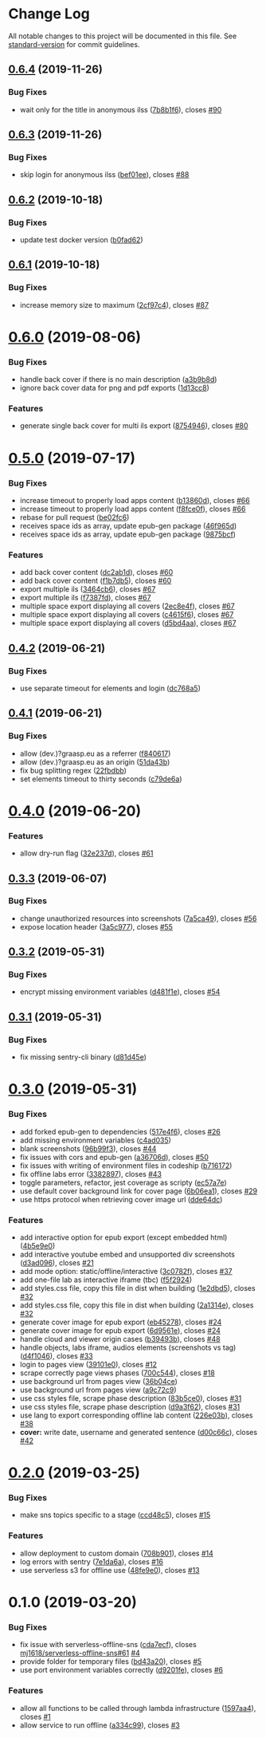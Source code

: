 # Change Log

All notable changes to this project will be documented in this file. See [standard-version](https://github.com/conventional-changelog/standard-version) for commit guidelines.

## [0.6.4](https://github.com/graasp/graasp-service-exporter/compare/v0.6.3...v0.6.4) (2019-11-26)


### Bug Fixes

* wait only for the title in anonymous ilss ([7b8b1f6](https://github.com/graasp/graasp-service-exporter/commit/7b8b1f633591caa095ce26b1ba8745e0d117db4a)), closes [#90](https://github.com/graasp/graasp-service-exporter/issues/90)



## [0.6.3](https://github.com/graasp/graasp-service-exporter/compare/v0.6.2...v0.6.3) (2019-11-26)

### Bug Fixes

- skip login for anonymous ilss ([bef01ee](https://github.com/graasp/graasp-service-exporter/commit/bef01ee375ff84bb31eb13098ecef84d5d5fb9f0)), closes [#88](https://github.com/graasp/graasp-service-exporter/issues/88)

## [0.6.2](https://github.com/graasp/graasp-service-exporter/compare/v0.6.1...v0.6.2) (2019-10-18)

### Bug Fixes

- update test docker version ([b0fad62](https://github.com/graasp/graasp-service-exporter/commit/b0fad62f9586aa66e083a0e818a0130a747ceb18))

## [0.6.1](https://github.com/graasp/graasp-service-exporter/compare/v0.6.0...v0.6.1) (2019-10-18)

### Bug Fixes

- increase memory size to maximum ([2cf97c4](https://github.com/graasp/graasp-service-exporter/commit/2cf97c4e38f37af8578fc55a31853e0096db7c61)), closes [#87](https://github.com/graasp/graasp-service-exporter/issues/87)

# [0.6.0](https://github.com/graasp/graasp-service-exporter/compare/v0.5.0...v0.6.0) (2019-08-06)

### Bug Fixes

- handle back cover if there is no main description ([a3b9b8d](https://github.com/graasp/graasp-service-exporter/commit/a3b9b8d))
- ignore back cover data for png and pdf exports ([1d13cc8](https://github.com/graasp/graasp-service-exporter/commit/1d13cc8))

### Features

- generate single back cover for multi ils export ([8754946](https://github.com/graasp/graasp-service-exporter/commit/8754946)), closes [#80](https://github.com/graasp/graasp-service-exporter/issues/80)

# [0.5.0](https://github.com/graasp/graasp-service-exporter/compare/v0.4.2...v0.5.0) (2019-07-17)

### Bug Fixes

- increase timeout to properly load apps content ([b13860d](https://github.com/graasp/graasp-service-exporter/commit/b13860d)), closes [#66](https://github.com/graasp/graasp-service-exporter/issues/66)
- increase timeout to properly load apps content ([f8fce0f](https://github.com/graasp/graasp-service-exporter/commit/f8fce0f)), closes [#66](https://github.com/graasp/graasp-service-exporter/issues/66)
- rebase for pull request ([be02fc6](https://github.com/graasp/graasp-service-exporter/commit/be02fc6))
- receives space ids as array, update epub-gen package ([46f965d](https://github.com/graasp/graasp-service-exporter/commit/46f965d))
- receives space ids as array, update epub-gen package ([9875bcf](https://github.com/graasp/graasp-service-exporter/commit/9875bcf))

### Features

- add back cover content ([dc2ab1d](https://github.com/graasp/graasp-service-exporter/commit/dc2ab1d)), closes [#60](https://github.com/graasp/graasp-service-exporter/issues/60)
- add back cover content ([f1b7db5](https://github.com/graasp/graasp-service-exporter/commit/f1b7db5)), closes [#60](https://github.com/graasp/graasp-service-exporter/issues/60)
- export multiple ils ([3464cb6](https://github.com/graasp/graasp-service-exporter/commit/3464cb6)), closes [#67](https://github.com/graasp/graasp-service-exporter/issues/67)
- export multiple ils ([f7387fd](https://github.com/graasp/graasp-service-exporter/commit/f7387fd)), closes [#67](https://github.com/graasp/graasp-service-exporter/issues/67)
- multiple space export displaying all covers ([2ec8e4f](https://github.com/graasp/graasp-service-exporter/commit/2ec8e4f)), closes [#67](https://github.com/graasp/graasp-service-exporter/issues/67)
- multiple space export displaying all covers ([c4615f6](https://github.com/graasp/graasp-service-exporter/commit/c4615f6)), closes [#67](https://github.com/graasp/graasp-service-exporter/issues/67)
- multiple space export displaying all covers ([d5bd4aa](https://github.com/graasp/graasp-service-exporter/commit/d5bd4aa)), closes [#67](https://github.com/graasp/graasp-service-exporter/issues/67)

## [0.4.2](https://github.com/graasp/graasp-service-exporter/compare/v0.4.1...v0.4.2) (2019-06-21)

### Bug Fixes

- use separate timeout for elements and login ([dc768a5](https://github.com/graasp/graasp-service-exporter/commit/dc768a5))

## [0.4.1](https://github.com/graasp/graasp-service-exporter/compare/v0.4.0...v0.4.1) (2019-06-21)

### Bug Fixes

- allow (dev\.)?graasp\.eu as a referrer ([f840617](https://github.com/graasp/graasp-service-exporter/commit/f840617))
- allow (dev\.)?graasp\.eu as an origin ([51da43b](https://github.com/graasp/graasp-service-exporter/commit/51da43b))
- fix bug splitting regex ([22fbdbb](https://github.com/graasp/graasp-service-exporter/commit/22fbdbb))
- set elements timeout to thirty seconds ([c79de6a](https://github.com/graasp/graasp-service-exporter/commit/c79de6a))

# [0.4.0](https://github.com/graasp/graasp-service-exporter/compare/v0.3.3...v0.4.0) (2019-06-20)

### Features

- allow dry-run flag ([32e237d](https://github.com/graasp/graasp-service-exporter/commit/32e237d)), closes [#61](https://github.com/graasp/graasp-service-exporter/issues/61)

## [0.3.3](https://github.com/graasp/graasp-service-exporter/compare/v0.3.2...v0.3.3) (2019-06-07)

### Bug Fixes

- change unauthorized resources into screenshots ([7a5ca49](https://github.com/graasp/graasp-service-exporter/commit/7a5ca49)), closes [#56](https://github.com/graasp/graasp-service-exporter/issues/56)
- expose location header ([3a5c977](https://github.com/graasp/graasp-service-exporter/commit/3a5c977)), closes [#55](https://github.com/graasp/graasp-service-exporter/issues/55)

## [0.3.2](https://github.com/graasp/graasp-service-exporter/compare/v0.3.1...v0.3.2) (2019-05-31)

### Bug Fixes

- encrypt missing environment variables ([d481f1e](https://github.com/graasp/graasp-service-exporter/commit/d481f1e)), closes [#54](https://github.com/graasp/graasp-service-exporter/issues/54)

## [0.3.1](https://github.com/graasp/graasp-service-exporter/compare/v0.3.0...v0.3.1) (2019-05-31)

### Bug Fixes

- fix missing sentry-cli binary ([d81d45e](https://github.com/graasp/graasp-service-exporter/commit/d81d45e))

# [0.3.0](https://github.com/graasp/graasp-service-exporter/compare/v0.2.0...v0.3.0) (2019-05-31)

### Bug Fixes

- add forked epub-gen to dependencies ([517e4f6](https://github.com/graasp/graasp-service-exporter/commit/517e4f6)), closes [#26](https://github.com/graasp/graasp-service-exporter/issues/26)
- add missing environment variables ([c4ad035](https://github.com/graasp/graasp-service-exporter/commit/c4ad035))
- blank screenshots ([96b99f3](https://github.com/graasp/graasp-service-exporter/commit/96b99f3)), closes [#44](https://github.com/graasp/graasp-service-exporter/issues/44)
- fix issues with cors and epub-gen ([a36706d](https://github.com/graasp/graasp-service-exporter/commit/a36706d)), closes [#50](https://github.com/graasp/graasp-service-exporter/issues/50)
- fix issues with writing of environment files in codeship ([b716172](https://github.com/graasp/graasp-service-exporter/commit/b716172))
- fix offline labs error ([3382897](https://github.com/graasp/graasp-service-exporter/commit/3382897)), closes [#43](https://github.com/graasp/graasp-service-exporter/issues/43)
- toggle parameters, refactor, jest coverage as scripty ([ec57a7e](https://github.com/graasp/graasp-service-exporter/commit/ec57a7e))
- use default cover background link for cover page ([6b06ea1](https://github.com/graasp/graasp-service-exporter/commit/6b06ea1)), closes [#29](https://github.com/graasp/graasp-service-exporter/issues/29)
- use https protocol when retrieving cover image url ([dde64dc](https://github.com/graasp/graasp-service-exporter/commit/dde64dc))

### Features

- add interactive option for epub export (except embedded html) ([4b5e9e0](https://github.com/graasp/graasp-service-exporter/commit/4b5e9e0))
- add interactive youtube embed and unsupported div screenshots ([d3ad096](https://github.com/graasp/graasp-service-exporter/commit/d3ad096)), closes [#21](https://github.com/graasp/graasp-service-exporter/issues/21)
- add mode option: static/offline/interactive ([3c0782f](https://github.com/graasp/graasp-service-exporter/commit/3c0782f)), closes [#37](https://github.com/graasp/graasp-service-exporter/issues/37)
- add one-file lab as interactive iframe (tbc) ([f5f2924](https://github.com/graasp/graasp-service-exporter/commit/f5f2924))
- add styles.css file, copy this file in dist when building ([1e2dbd5](https://github.com/graasp/graasp-service-exporter/commit/1e2dbd5)), closes [#32](https://github.com/graasp/graasp-service-exporter/issues/32)
- add styles.css file, copy this file in dist when building ([2a1314e](https://github.com/graasp/graasp-service-exporter/commit/2a1314e)), closes [#32](https://github.com/graasp/graasp-service-exporter/issues/32)
- generate cover image for epub export ([eb45278](https://github.com/graasp/graasp-service-exporter/commit/eb45278)), closes [#24](https://github.com/graasp/graasp-service-exporter/issues/24)
- generate cover image for epub export ([6d9561e](https://github.com/graasp/graasp-service-exporter/commit/6d9561e)), closes [#24](https://github.com/graasp/graasp-service-exporter/issues/24)
- handle cloud and viewer origin cases ([b39493b](https://github.com/graasp/graasp-service-exporter/commit/b39493b)), closes [#48](https://github.com/graasp/graasp-service-exporter/issues/48)
- handle objects, labs iframe, audios elements (screenshots vs tag) ([d4f1046](https://github.com/graasp/graasp-service-exporter/commit/d4f1046)), closes [#33](https://github.com/graasp/graasp-service-exporter/issues/33)
- login to pages view ([39101e0](https://github.com/graasp/graasp-service-exporter/commit/39101e0)), closes [#12](https://github.com/graasp/graasp-service-exporter/issues/12)
- scrape correctly page views phases ([700c544](https://github.com/graasp/graasp-service-exporter/commit/700c544)), closes [#18](https://github.com/graasp/graasp-service-exporter/issues/18)
- use background url from pages view ([36b04ce](https://github.com/graasp/graasp-service-exporter/commit/36b04ce))
- use background url from pages view ([a9c72c9](https://github.com/graasp/graasp-service-exporter/commit/a9c72c9))
- use css styles file, scrape phase description ([83b5ce0](https://github.com/graasp/graasp-service-exporter/commit/83b5ce0)), closes [#31](https://github.com/graasp/graasp-service-exporter/issues/31)
- use css styles file, scrape phase description ([d9a3f62](https://github.com/graasp/graasp-service-exporter/commit/d9a3f62)), closes [#31](https://github.com/graasp/graasp-service-exporter/issues/31)
- use lang to export corresponding offline lab content ([226e03b](https://github.com/graasp/graasp-service-exporter/commit/226e03b)), closes [#38](https://github.com/graasp/graasp-service-exporter/issues/38)
- **cover:** write date, username and generated sentence ([d00c66c](https://github.com/graasp/graasp-service-exporter/commit/d00c66c)), closes [#42](https://github.com/graasp/graasp-service-exporter/issues/42)

# [0.2.0](https://github.com/graasp/graasp-service-exporter/compare/v0.1.0...v0.2.0) (2019-03-25)

### Bug Fixes

- make sns topics specific to a stage ([ccd48c5](https://github.com/graasp/graasp-service-exporter/commit/ccd48c5)), closes [#15](https://github.com/graasp/graasp-service-exporter/issues/15)

### Features

- allow deployment to custom domain ([708b901](https://github.com/graasp/graasp-service-exporter/commit/708b901)), closes [#14](https://github.com/graasp/graasp-service-exporter/issues/14)
- log errors with sentry ([7e1da6a](https://github.com/graasp/graasp-service-exporter/commit/7e1da6a)), closes [#16](https://github.com/graasp/graasp-service-exporter/issues/16)
- use serverless s3 for offline use ([48fe9e0](https://github.com/graasp/graasp-service-exporter/commit/48fe9e0)), closes [#13](https://github.com/graasp/graasp-service-exporter/issues/13)

# 0.1.0 (2019-03-20)

### Bug Fixes

- fix issue with serverless-offline-sns ([cda7ecf](https://github.com/graasp/graasp-service-exporter/commit/cda7ecf)), closes [mj1618/serverless-offline-sns#61](https://github.com/mj1618/serverless-offline-sns/issues/61) [#4](https://github.com/graasp/graasp-service-exporter/issues/4)
- provide folder for temporary files ([bd43a20](https://github.com/graasp/graasp-service-exporter/commit/bd43a20)), closes [#5](https://github.com/graasp/graasp-service-exporter/issues/5)
- use port environment variables correctly ([d9201fe](https://github.com/graasp/graasp-service-exporter/commit/d9201fe)), closes [#6](https://github.com/graasp/graasp-service-exporter/issues/6)

### Features

- allow all functions to be called through lambda infrastructure ([1597aa4](https://github.com/graasp/graasp-service-exporter/commit/1597aa4)), closes [#1](https://github.com/graasp/graasp-service-exporter/issues/1)
- allow service to run offline ([a334c99](https://github.com/graasp/graasp-service-exporter/commit/a334c99)), closes [#3](https://github.com/graasp/graasp-service-exporter/issues/3)

